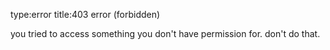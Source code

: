 type:error
title:403 error (forbidden)

you tried to access something you don't have permission for. don't do that.

